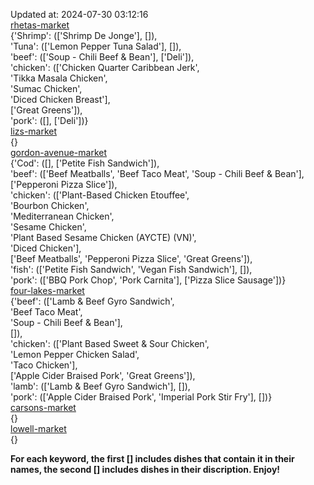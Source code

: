 Updated at: 2024-07-30 03:12:16  
[rhetas-market](https://wisc-housingdining.nutrislice.com/menu/rhetas-market/lunch/2024-07-30)  
{'Shrimp': (['Shrimp De Jonge'], []),  
 'Tuna': (['Lemon Pepper Tuna Salad'], []),  
 'beef': (['Soup -  Chili Beef & Bean'], ['Deli']),  
 'chicken': (['Chicken Quarter Caribbean Jerk',  
              'Tikka Masala Chicken',  
              'Sumac Chicken',  
              'Diced Chicken Breast'],  
             ['Great Greens']),  
 'pork': ([], ['Deli'])}  
[lizs-market](https://wisc-housingdining.nutrislice.com/menu/lizs-market/lunch/2024-07-30)  
{}  
[gordon-avenue-market](https://wisc-housingdining.nutrislice.com/menu/gordon-avenue-market/lunch/2024-07-30)  
{'Cod': ([], ['Petite Fish Sandwich']),  
 'beef': (['Beef Meatballs', 'Beef Taco Meat', 'Soup -  Chili Beef & Bean'],  
          ['Pepperoni Pizza Slice']),  
 'chicken': (['Plant-Based Chicken Etouffee',  
              'Bourbon Chicken',  
              'Mediterranean Chicken',  
              'Sesame Chicken',  
              'Plant Based Sesame Chicken (AYCTE) (VN)',  
              'Diced Chicken'],  
             ['Beef Meatballs', 'Pepperoni Pizza Slice', 'Great Greens']),  
 'fish': (['Petite Fish Sandwich', 'Vegan Fish Sandwich'], []),  
 'pork': (['BBQ Pork Chop', 'Pork Carnita'], ['Pizza Slice Sausage'])}  
[four-lakes-market](https://wisc-housingdining.nutrislice.com/menu/four-lakes-market/lunch/2024-07-30)  
{'beef': (['Lamb & Beef Gyro Sandwich',  
           'Beef Taco Meat',  
           'Soup -  Chili Beef & Bean'],  
          []),  
 'chicken': (['Plant Based Sweet & Sour Chicken',  
              'Lemon Pepper Chicken Salad',  
              'Taco Chicken'],  
             ['Apple Cider Braised Pork', 'Great Greens']),  
 'lamb': (['Lamb & Beef Gyro Sandwich'], []),  
 'pork': (['Apple Cider Braised Pork', 'Imperial Pork Stir Fry'], [])}  
[carsons-market](https://wisc-housingdining.nutrislice.com/menu/carsons-market/lunch/2024-07-30)  
{}  
[lowell-market](https://wisc-housingdining.nutrislice.com/menu/lowell-market/lunch/2024-07-30)  
{}  
  
**For each keyword, the first [] includes dishes that contain it in their names, the second [] includes dishes in their discription. Enjoy!**  
